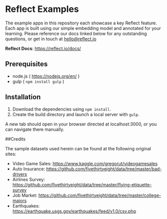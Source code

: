 # Reflect Examples

The example apps in this repository each showcase a key Reflect feature. Each app is built using our simple embedding model and annotated for your learning. Please reference our docs linked below for any outstanding questions, or get in touch at hello@reflect.io    

**Reflect Docs**: https://reflect.io/docs/

## Prerequisites

- node.js ( https://nodejs.org/en/ )
- gulp ( `npm install gulp` )

## Installation

1. Download the dependencies using `npm install`.
2. Create the build directory and launch a local server with `gulp`.

  A new tab should open in your browser directed at localhost:3000, or you can navigate there manually.

##Credits

The sample datasets used herein can be found at the following original sites:
- Video Game Sales: https://www.kaggle.com/gregorut/videogamesales
- Auto Insurance: https://github.com/fivethirtyeight/data/tree/master/bad-drivers
- Airlines Survey: https://github.com/fivethirtyeight/data/tree/master/flying-etiquette-survey
- Job Market: https://github.com/fivethirtyeight/data/tree/master/college-majors
- Earthquakes: https://earthquake.usgs.gov/earthquakes/feed/v1.0/csv.php
